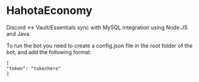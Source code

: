 # HahotaEconomy
Discord &lt;-> Vault/Essentials sync with MySQL integration using Node.JS and Java.

To run the bot you need to create a config.json file in the root folder of the bot, and add the following format:

```
[
"token": "tokenhere"
]
```
